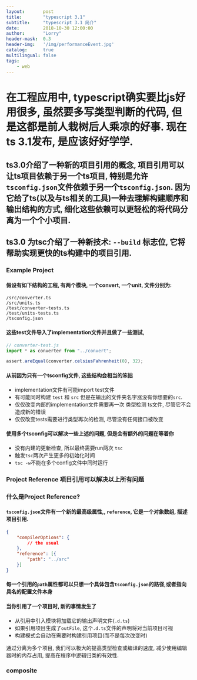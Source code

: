 ```yaml
---
layout:       post
title:        "typescript 3.1"
subtitle:     "typescript 3.1 简介"
date:         2018-10-30 12:00:00
author:       "Lorry"
header-mask:  0.3
header-img:   '/img/performanceEvent.jpg'
catalog:      true
multilingual: false
tags:
    - web
---
```

# 在工程应用中, typescript确实要比js好用很多, 虽然要多写类型判断的代码, 但是这都是前人栽树后人乘凉的好事. 现在ts 3.1发布, 是应该好好学学.

## ts3.0介绍了一种新的项目引用的概念, 项目引用可以让ts项目依赖于另一个ts项目, 特别是允许 `tsconfig.json`文件依赖于另一个`tsconfig.json`. 因为它给了ts(以及与ts相关的工具)一种去理解构建顺序和输出结构的方式, 细化这些依赖可以更轻松的将代码分离为一个个小项目.

## ts3.0 为tsc介绍了一种新技术: `--build` 标志位, 它将帮助实现更快的ts构建中的项目引用.

### Example Project

#### 假设有如下结构的工程, 有两个模块, 一个convert, 一个unit, 文件分别为:
```text
/src/converter.ts
/src/units.ts
/test/converter-tests.ts
/test/units-tests.ts
/tsconfig.json
```

#### 这些test文件导入了implementation文件并且做了一些测试,
```ts
// converter-test.js
import * as converter from "../convert";

assert.areEqual(converter.celsiusFahrenheit(0), 32);
```
#### 从前因为只有一个tsconfig文件, 这些结构会相当的笨拙
- implementation文件有可能import test文件
- 有可能同时构建 `test` 和 `src` 但是在输出的文件夹名字涨没有你想要的`src`.
- 仅仅改变内部的implementation文件需要再一次 类型检测 ts文件, 尽管它不会造成新的错误
- 仅仅改变tests需要进行类型再次的检测, 尽管没有任何接口被改变

#### 使用多个tsconfig可以解决一些上述的问题, 但是会有额外的问题在等着你
- 没有内建的更新检查, 所以最终需要run两次 `tsc`
- 触发`tsc`两次产生更多的初始化时间
- `tsc -w`不能在多个config文件中同时运行

### Project Reference 项目引用可以解决以上所有问题

### 什么是Project Reference?

#### `tsconfig.json`文件有一个新的最高级属性,, `reference`, 它是一个对象数组, 描述项目引用.
```json
{
    "compilerOptions": {
        // the usual
    },
    "reference": [{
        "path": "../src"
    }]
}
```
#### 每一个引用的`path`属性都可以只想一个具体包含`tsconfig.json`的路径,或者指向具名的配置文件本身

#### 当你引用了一个项目时, 新的事情发生了
- 从引用中引入模块将加载它的输出声明文件(`.d.ts`)
- 如果引用项目生成了`outFile`, 这个`.d.ts`文件的声明将对当前项目可视
- 构建模式会自动在需要时构建引用项目(而不是每次改变时)

通过分离为多个项目, 我们可以极大的提高类型检查或编译的速度, 减少使用编辑器时的内存占用, 提高在程序中逻辑归类的有效性.
### composite